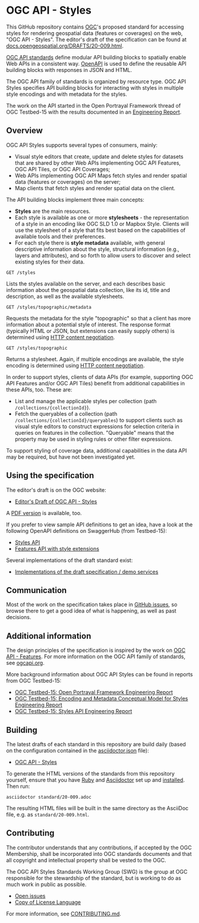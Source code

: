 # OGC API - Styles

This GitHub repository contains [OGC](http://opengeospatial.org)'s proposed standard for accessing styles for rendering geospatial data (features or coverages) on the web, "OGC API - Styles". The editor's draft of the specification can be found at [docs.opengeospatial.org/DRAFTS/20-009.html](http://docs.opengeospatial.org/DRAFTS/20-009.html).

[OGC API standards](https://ogcapi.ogc.org) define modular API building blocks to spatially enable Web APIs in a consistent way. [OpenAPI](http://openapis.org) is used to define the reusable API building blocks with responses in JSON and HTML.

The OGC API family of standards is organized by resource type. OGC API Styles specifies API building blocks for interacting with styles in multiple style encodings and with metadata for the styles.

The work on the API started in the Open Portrayal Framework thread of OGC Testbed-15 with the results documented in an [Engineering Report](http://docs.opengeospatial.org/per/19-010r2.html).

## Overview

OGC API Styles supports several types of consumers, mainly:

* Visual style editors that create, update and delete styles for datasets that are shared by other Web APIs implementing OGC API Features, OGC API Tiles, or OGC API Coverages;
* Web APIs implementing OGC API Maps fetch styles and render spatial data (features or coverages) on the server;
* Map clients that fetch styles and render spatial data on the client.

The API building blocks implement three main concepts:

* **Styles** are the main resources.
* Each style is available as one or more **stylesheets** - the representation of a style in an encoding like OGC SLD 1.0 or Mapbox Style. Clients will use the stylesheet of a style that fits best based on the capabilities of available tools and their preferences.
* For each style there is **style metadata** available, with general descriptive information about the style, structural information (e.g., layers and attributes), and so forth to allow users to discover and select existing styles for their data.

```
GET /styles
```

Lists the styles available on the server, and each describes basic information about the geospatial data collection, like its id, title and description, as well as the available stylesheets.

```
GET /styles/topographic/metadata
```

Requests the metadata for the style "topographic" so that a client has more information about a potential style of interest. The response format (typically HTML or JSON, but extensions can easily supply others) is determined using [HTTP content negotiation](https://restfulapi.net/content-negotiation/).

```
GET /styles/topographic
```

Returns a stylesheet. Again, if multiple encodings are available, the style encoding is determined using [HTTP content negotiation](https://restfulapi.net/content-negotiation/).

In order to support styles, clients of data APIs (for example, supporting OGC API Features and/or OGC API Tiles) benefit from additional capabilities in these APIs, too. These are:

* List and manage the applicable styles per collection (path `/collections/{collectionId}`).
* Fetch the queryables of a collection (path `/collections/{collectionId}/queryables`) to support clients such as visual style editors to construct expressions for selection criteria in queries on features in the collection. "Queryable" means that the property may be used in styling rules or other filter expressions.

To support styling of coverage data, additional capabilities in the data API may be required, but have not been investigated yet.

## Using the specification

The editor's draft is on the OGC website:

* [Editor's Draft of OGC API - Styles](http://docs.opengeospatial.org/DRAFTS/20-009.html)

A [PDF version](http://docs.opengeospatial.org/DRAFTS/20-009.pdf) is available, too.

If you prefer to view sample API definitions to get an idea, have a look at the following OpenAPI definitions on SwaggerHub (from Testbed-15):

* [Styles API](https://app.swaggerhub.com/apis/cportele/opf-style-api/1.0.0)
* [Features API with style extensions](https://app.swaggerhub.com/apis/cportele/opf-features-api/1.0.0)

Several implementations of the draft standard exist:

* [Implementations of the draft specification / demo services](implementations.md)

## Communication

Most of the work on the specification takes place in [GitHub issues](https://github.com/opengeospatial/ogcapi-styles/issues),
so browse there to get a good idea of what is happening, as well as past decisions.

## Additional information

The design principles of the specification is inspired by the work on [OGC API - Features](https://github.com/opengeospatial/ogcapi-features). For more information on the OGC API family of standards, see [ogcapi.org](http://ogcapi.org/).

More background information about OGC API Styles can be found in reports from OGC Testbed-15:
* [OGC Testbed-15: Open Portrayal Framework Engineering Report](http://docs.opengeospatial.org/per/19-018.html)
* [OGC Testbed-15: Encoding and Metadata Conceptual Model for Styles Engineering Report](http://docs.opengeospatial.org/per/19-023r1.html)
* [OGC Testbed-15: Styles API Engineering Report](http://docs.opengeospatial.org/per/19-010r2.html)

## Building

The latest drafts of each standard in this repository are build daily (based on the configuration contained in the [asciidoctor.json](https://github.com/opengeospatial/ogcapi-features/blob/master/asciidoctor.json) file):

* [OGC API - Styles](http://docs.opengeospatial.org/DRAFTS/20-009.html)

To generate the HTML versions of the standards from this repository yourself, ensure that you have [Ruby](https://www.ruby-lang.org/en/) and
[Asciidoctor](https://asciidoctor.org/) set up and [installed](https://asciidoctor.org/docs/#get-started-with-asciidoctor).
Then run:

```
asciidoctor standard/20-009.adoc
```

The resulting HTML files will be built in the same directory as the AsciiDoc file, e.g. as `standard/20-009.html`.

## Contributing

The contributor understands that any contributions, if accepted by the OGC Membership, shall be incorporated into OGC standards documents and that all copyright and intellectual property shall be vested to the OGC.

The OGC API Styles Standards Working Group (SWG) is the group at OGC responsible for the stewardship of the standard, but is working to do as much work in public as possible.

* [Open issues](https://github.com/opengeospatial/ogcapi-styles/issues)
* [Copy of License Language](https://raw.githubusercontent.com/opengeospatial/ogcapi-styles/master/LICENSE)

For more information, see [CONTRIBUTING.md](CONTRIBUTING.md).
